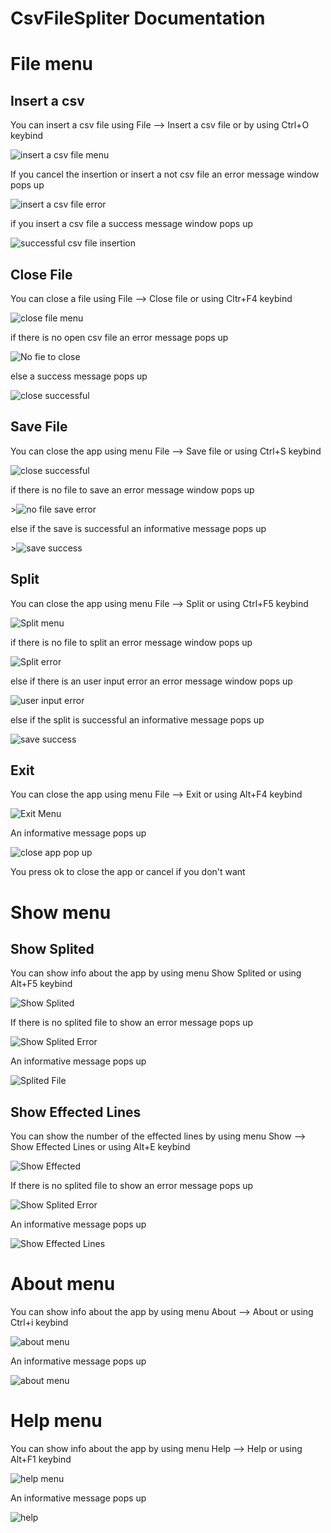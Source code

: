 # CsvFileSpliter Documentation

# File menu

## Insert a csv

You  can insert a csv file using File --> Insert a csv file or by using Ctrl+O keybind

<p><img src="File/insert a csv.png" title = "insert a csv file menu"/></p>

If you cancel the insertion or insert a not csv file an error message window pops up

<p><img src="File/insert a csv error.png" title = "insert a csv file error"/></p>

if you insert a csv file a success message window pops up

<p><img src="File/successful insertion.png" title = "successful csv file insertion"/></p>

## Close File

You can close a file using File --> Close file or using Cltr+F4 keybind

<p><img src="File/close file.png" title = "close file menu"/></p>

if there is no open csv file an error message pops up

<p><img src = "File/close file error.png" title="No fie to close"/></p>

else a success message pops up 

<p><img src="File/close file success.png" title="close successful"/></p>


## Save File

You can close the app using menu File --> Save file or using Ctrl+S keybind

<p><img src="File/save file.png" title="close successful"/></p>

if there is no file to save an error message window pops up

<p>><img src="File/no file save error.png" title="no file save error"/></p>

else if the save is successful an informative message pops up

<p>><img src="File/split success.png" title="save success"/></p>

## Split

You can close the app using menu File --> Split or using Ctrl+F5 keybind

<p><img src = "File/split menu.png" title="Split menu"/> </p>

if there is no file to split an error message window pops up

<p><img src = "File/split no file error.png" title="Split error"/> </p>

else if there is an user input error an error message window pops up 

<p><img src = "File/user input error.png" title="user input error"/> </p>

else if the split is successful an informative message pops up

<p><img src="File/split success.png" title="save success"/></p>

## Exit

You can close the app using menu File --> Exit or using Alt+F4 keybind

<p><img src = "File/exit menu.png" title="Exit Menu"/> </p>

An informative message pops up

<p><img src ="File/exit menu pop up.png" title="close app pop up"/> </p>

You press ok to close the app or cancel if you don't want

# Show menu

## Show Splited

You can show info about the app by using menu Show Splited or using Alt+F5 keybind

<p><img src="Show/Show Splited.png" title="Show Splited"/></p>

If there is no splited file to show an error message pops up

<p><img src="Show/show splited error.png" title="Show Splited Error"/></p>

An informative message pops up

<p><img src="Show/splited file.png" title="Splited File"/></p>

## Show Effected Lines

You can show the number of the effected lines by using menu Show --> Show Effected Lines or using Alt+E keybind

<p><img src="Show/show effected.png" title="Show Effected"/></p>

If there is no splited file to show an error message pops up

<p><img src="Show/show splited error.png" title="Show Splited Error"/></p>

An informative message pops up

<p><img src="Show/show effected lines.png" title="Show Effected Lines"/></p>

# About menu

You can show info about the app by using menu About --> About or using Ctrl+i keybind

<p><img src="About/about menu.png" title="about menu"/></p>

An informative message pops up

<p><img src="About/about pop up.png" title="about menu"/></p> 

# Help menu

You can show info about the app by using menu Help --> Help or using Alt+F1 keybind

<p><img src="Help/help menu.png" title="help menu"/></p>


An informative message pops up

<p><img src="Help/help pop up.png" title="help"/></p> 